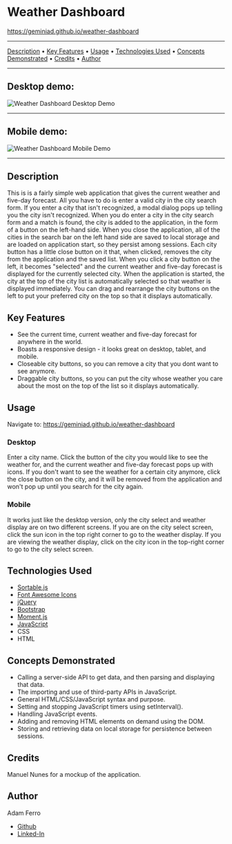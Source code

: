 # Weather Dashboard

<https://geminiad.github.io/weather-dashboard>

------------------------------------------------------

<a href="#description">Description</a> •
<a href="#key-features">Key Features</a> •
<a href="#usage">Usage</a> •
<a href="#technologies-used">Technologies Used</a> •
<a href="#concepts-demonstrated">Concepts Demonstrated</a> •
<a href="#credits">Credits</a> •
<a href="#author">Author</a>

-------------------------------------------------------

## Desktop demo:           

![Weather Dashboard Desktop Demo](./assets/images/weather-dashboard-desktop-demo.gif)

------------------------------------------------------

## Mobile demo:                    

![Weather Dashboard Mobile Demo](./assets/images/weather-dashboard-mobile-demo.gif)

------------------------------------------------------

## Description

This is is a fairly simple web application that gives the current weather and five-day forecast. All you have to do is enter a valid city in the city search form. If you enter a city that isn't recognized, a modal dialog pops up telling you the city isn't recognized. When you do enter a city in the city search form and a match is found, the city is added to the application, in the form of a button on the left-hand side. When you close the application, all of the cities in the search bar on the left hand side are saved to local storage and are loaded on application start, so they persist among sessions. Each city button has a little close button on it that, when clicked, removes the city from the application and the saved list. When you click a city button on the left, it becomes "selected" and the current weather and five-day forecast is displayed for the currently selected city. When the application is started, the city at the top of the city list is automatically selected so that weather is displayed immediately. You can drag and rearrange the city buttons on the left to put your preferred city on the top so that it displays automatically.

## Key Features

- See the current time, current weather and five-day forecast for anywhere in the world.
- Boasts a responsive design - it looks great on desktop, tablet, and mobile.
- Closeable city buttons, so you can remove a city that you dont want to see anymore.
- Draggable city buttons, so you can put the city whose weather you care about the most on the top of the list so it displays automatically.

## Usage

Navigate to: <https://geminiad.github.io/weather-dashboard>

### Desktop

Enter a city name. Click the button of the city you would like to see the weather for, and the current weather and five-day forecast pops up with icons. If you don't want to see the weather for a certain city anymore, click the close button on the city, and it will be removed from the application and won't pop up until you search for the city again.

### Mobile

It works just like the desktop version, only the city select and weather display are on two different screens. If you are on the city select screen, click the sun icon in the top right corner to go to the weather display. If you are viewing the weather display, click on the city icon in the top-right corner to go to the city select screen.

## Technologies Used

- [Sortable.js](https://sortablejs.github.io/Sortable/)
- [Font Awesome Icons](https://fontawesome.com/icons)
- [jQuery](https://jquery.com/)
- [Bootstrap](https://getbootstrap.com/)
- [Moment.js](https://momentjs.com/)
- [JavaScript](https://www.javascript.com/)
- CSS
- HTML

## Concepts Demonstrated

- Calling a server-side API to get data, and then parsing and displaying that data.
- The importing and use of third-party APIs in JavaScript.
- General HTML/CSS/JavaScript syntax and purpose.
- Setting and stopping JavaScript timers using setInterval().
- Handling JavaScript events.
- Adding and removing HTML elements on demand using the DOM.
- Storing and retrieving data on local storage for persistence between sessions.

## Credits

Manuel Nunes for a mockup of the application.

## Author

Adam Ferro
- [Github](https://github.com/GeminiAd)
- [Linked-In](https://www.linkedin.com/in/adam-ferro)